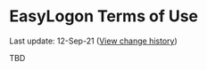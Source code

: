 # EasyLogon Terms of Use
Last update: 12-Sep-21 ([View change history](https://github.com/foxdev-studio/easylogon-docs/commits/master/3-Legal%20documents/1-Terms%20of%20Use.md))

TBD
